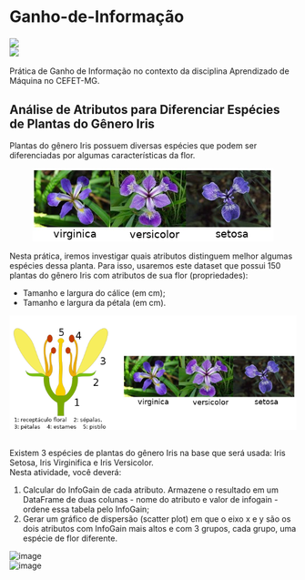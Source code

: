 # Ganho-de-Informação
<div align="left"> 
  <img align="center" src="https://img.shields.io/badge/Python-FF8C00?style=for-the-badge&logo=python&logoColor=white"><br>
  <img src="https://img.shields.io/badge/Ciência%20de%20Dados-red">
</div>

Prática de Ganho de Informação no contexto da disciplina Aprendizado de Máquina no CEFET-MG.
## Análise de Atributos para Diferenciar Espécies de Plantas do Gênero Iris
Plantas do gênero Iris possuem diversas espécies que podem ser diferenciadas por algumas características da flor. 

<div align="center">
  <img src="especies.png" alt="Iris">
</div>

Nesta prática, iremos investigar quais atributos distinguem melhor algumas espécies dessa planta. Para isso, usaremos este dataset que possui 150 plantas do gênero Iris com atributos de sua flor (propriedades):

* Tamanho e largura do cálice (em cm);
* Tamanho e largura da pétala (em cm).

<div align="center">
  <img src="partes_flor.png" alt="Partes da Flor">
</div>

##

Existem 3 espécies de plantas do gênero Iris na base que será usada: Iris Setosa, Iris Virginifica e Iris Versicolor.<br>
Nesta atividade, você deverá:

1. Calcular do InfoGain de cada atributo. Armazene o resultado em um DataFrame de duas colunas - nome do atributo e valor de infogain - ordene essa tabela pelo InfoGain;
2. Gerar um gráfico de dispersão (scatter plot) em que o eixo x e y são os dois atributos com InfoGain mais altos e com 3 grupos, cada grupo, uma espécie de flor diferente.

![image](https://github.com/aaugustoag/Ganho-de-Informacao/assets/49174397/52df54db-ae71-4635-a52f-7ea5573348d7)<br>
![image](https://github.com/aaugustoag/Ganho-de-Informacao/assets/49174397/c69b0a83-1b93-4e43-aac4-f157140ee84b)
